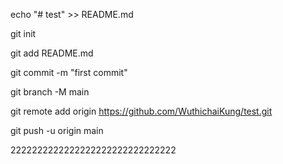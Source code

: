 echo "# test" >> README.md

git init

git add README.md  

git commit -m "first commit"

git branch -M main

git remote add origin https://github.com/WuthichaiKung/test.git

git push -u origin main

2222222222222222222222222222222
